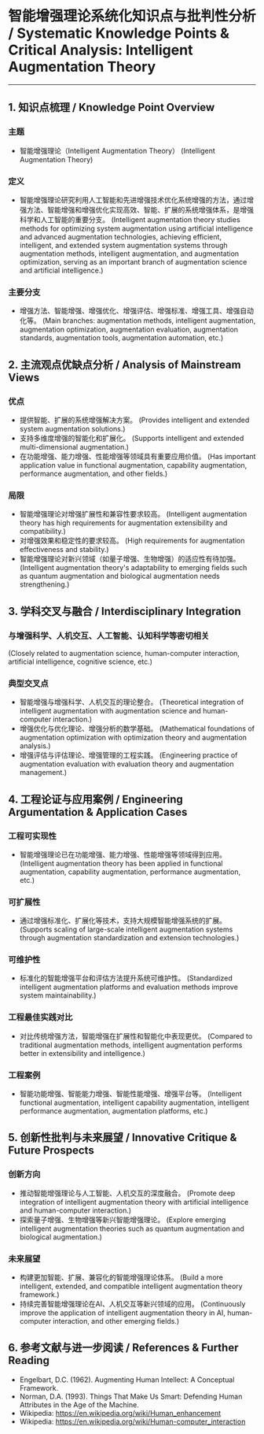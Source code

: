 # 智能增强理论系统化知识点与批判性分析 / Systematic Knowledge Points & Critical Analysis: Intelligent Augmentation Theory

---

## 1. 知识点梳理 / Knowledge Point Overview

### 主题

- 智能增强理论（Intelligent Augmentation Theory）
  (Intelligent Augmentation Theory)

### 定义

- 智能增强理论研究利用人工智能和先进增强技术优化系统增强的方法，通过增强方法、智能增强和增强优化实现高效、智能、扩展的系统增强体系，是增强科学和人工智能的重要分支。
  (Intelligent augmentation theory studies methods for optimizing system augmentation using artificial intelligence and advanced augmentation technologies, achieving efficient, intelligent, and extended system augmentation systems through augmentation methods, intelligent augmentation, and augmentation optimization, serving as an important branch of augmentation science and artificial intelligence.)

### 主要分支

- 增强方法、智能增强、增强优化、增强评估、增强标准、增强工具、增强自动化等。
  (Main branches: augmentation methods, intelligent augmentation, augmentation optimization, augmentation evaluation, augmentation standards, augmentation tools, augmentation automation, etc.)

## 2. 主流观点优缺点分析 / Analysis of Mainstream Views

### 优点

- 提供智能、扩展的系统增强解决方案。
  (Provides intelligent and extended system augmentation solutions.)
- 支持多维度增强的智能化和扩展化。
  (Supports intelligent and extended multi-dimensional augmentation.)
- 在功能增强、能力增强、性能增强等领域具有重要应用价值。
  (Has important application value in functional augmentation, capability augmentation, performance augmentation, and other fields.)

### 局限

- 智能增强理论对增强扩展性和兼容性要求较高。
  (Intelligent augmentation theory has high requirements for augmentation extensibility and compatibility.)
- 对增强效果和稳定性的要求较高。
  (High requirements for augmentation effectiveness and stability.)
- 智能增强理论对新兴领域（如量子增强、生物增强）的适应性有待加强。
  (Intelligent augmentation theory's adaptability to emerging fields such as quantum augmentation and biological augmentation needs strengthening.)

## 3. 学科交叉与融合 / Interdisciplinary Integration

### 与增强科学、人机交互、人工智能、认知科学等密切相关

  (Closely related to augmentation science, human-computer interaction, artificial intelligence, cognitive science, etc.)

### 典型交叉点

- 智能增强与增强科学、人机交互的理论整合。
  (Theoretical integration of intelligent augmentation with augmentation science and human-computer interaction.)
- 增强优化与优化理论、增强分析的数学基础。
  (Mathematical foundations of augmentation optimization with optimization theory and augmentation analysis.)
- 增强评估与评估理论、增强管理的工程实践。
  (Engineering practice of augmentation evaluation with evaluation theory and augmentation management.)

## 4. 工程论证与应用案例 / Engineering Argumentation & Application Cases

### 工程可实现性

- 智能增强理论已在功能增强、能力增强、性能增强等领域得到应用。
  (Intelligent augmentation theory has been applied in functional augmentation, capability augmentation, performance augmentation, etc.)

### 可扩展性

- 通过增强标准化、扩展化等技术，支持大规模智能增强系统的扩展。
  (Supports scaling of large-scale intelligent augmentation systems through augmentation standardization and extension technologies.)

### 可维护性

- 标准化的智能增强平台和评估方法提升系统可维护性。
  (Standardized intelligent augmentation platforms and evaluation methods improve system maintainability.)

### 工程最佳实践对比

- 对比传统增强方法，智能增强在扩展性和智能化中表现更优。
  (Compared to traditional augmentation methods, intelligent augmentation performs better in extensibility and intelligence.)

### 工程案例

- 智能功能增强、智能能力增强、智能性能增强、增强平台等。
  (Intelligent functional augmentation, intelligent capability augmentation, intelligent performance augmentation, augmentation platforms, etc.)

## 5. 创新性批判与未来展望 / Innovative Critique & Future Prospects

### 创新方向

- 推动智能增强理论与人工智能、人机交互的深度融合。
  (Promote deep integration of intelligent augmentation theory with artificial intelligence and human-computer interaction.)
- 探索量子增强、生物增强等新兴智能增强理论。
  (Explore emerging intelligent augmentation theories such as quantum augmentation and biological augmentation.)

### 未来展望

- 构建更加智能、扩展、兼容化的智能增强理论体系。
  (Build a more intelligent, extended, and compatible intelligent augmentation theory framework.)
- 持续完善智能增强理论在AI、人机交互等新兴领域的应用。
  (Continuously improve the application of intelligent augmentation theory in AI, human-computer interaction, and other emerging fields.)

## 6. 参考文献与进一步阅读 / References & Further Reading

- Engelbart, D.C. (1962). Augmenting Human Intellect: A Conceptual Framework.
- Norman, D.A. (1993). Things That Make Us Smart: Defending Human Attributes in the Age of the Machine.
- Wikipedia: <https://en.wikipedia.org/wiki/Human_enhancement>
- Wikipedia: <https://en.wikipedia.org/wiki/Human-computer_interaction>
